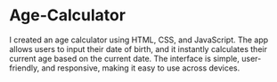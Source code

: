 # Age-Calculator
I created an age calculator using HTML, CSS, and JavaScript. The app allows users to input their date of birth, and it instantly calculates their current age based on the current date. The interface is simple, user-friendly, and responsive, making it easy to use across devices.
